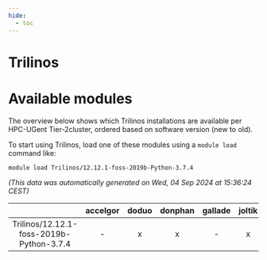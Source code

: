 ```yaml
---
hide:
  - toc
---
```


Trilinos
========

# Available modules


The overview below shows which Trilinos installations are available per HPC-UGent Tier-2cluster, ordered based on software version (new to old).

To start using Trilinos, load one of these modules using a `module load` command like:

```shell
module load Trilinos/12.12.1-foss-2019b-Python-3.7.4
```

*(This data was automatically generated on Wed, 04 Sep 2024 at 15:36:24 CEST)*  

| |accelgor|doduo|donphan|gallade|joltik|shinx|skitty|
| :---: | :---: | :---: | :---: | :---: | :---: | :---: | :---: |
|Trilinos/12.12.1-foss-2019b-Python-3.7.4|-|x|x|-|x|-|x|
